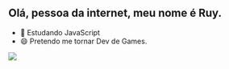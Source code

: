 ## Olá, pessoa da internet, meu nome é Ruy.

- 🌱 Estudando JavaScript
- 😄 Pretendo me tornar Dev de Games. 

<p align="start"><a href="#">
    <img src="https://github-readme-stats.vercel.app/api/top-langs/?username=Leckller&layout=compact&theme=aura_dark&count_private=true&hide_border=true&bg_color=0d1117">
</a></p>
